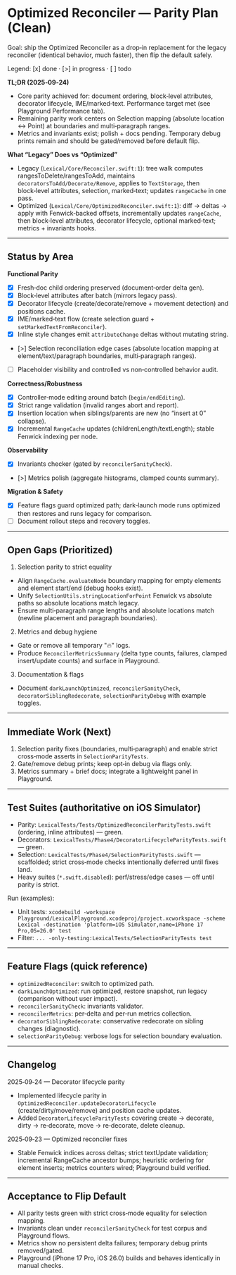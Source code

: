 # Optimized Reconciler — Parity Plan (Clean)

Goal: ship the Optimized Reconciler as a drop‑in replacement for the legacy reconciler (identical behavior, much faster), then flip the default safely.

Legend: [x] done · [>] in progress · [ ] todo

**TL;DR (2025‑09‑24)**
- Core parity achieved for: document ordering, block‑level attributes, decorator lifecycle, IME/marked‑text. Performance target met (see Playground Performance tab).
- Remaining parity work centers on Selection mapping (absolute location ↔ Point) at boundaries and multi‑paragraph ranges.
- Metrics and invariants exist; polish + docs pending. Temporary debug prints remain and should be gated/removed before default flip.

**What “Legacy” Does vs “Optimized”**
- Legacy (`Lexical/Core/Reconciler.swift:1`): tree walk computes rangesToDelete/rangesToAdd, maintains `decoratorsToAdd/Decorate/Remove`, applies to `TextStorage`, then block‑level attributes, selection, marked‑text; updates `rangeCache` in one pass.
- Optimized (`Lexical/Core/OptimizedReconciler.swift:1`): diff → deltas → apply with Fenwick‑backed offsets, incrementally updates `rangeCache`, then block‑level attributes, decorator lifecycle, optional marked‑text; metrics + invariants hooks.

---

## Status by Area

**Functional Parity**
- [x] Fresh‑doc child ordering preserved (document‑order delta gen).
- [x] Block‑level attributes after batch (mirrors legacy pass).
- [x] Decorator lifecycle (create/decorate/remove + movement detection) and positions cache.
- [x] IME/marked‑text flow (create selection guard + `setMarkedTextFromReconciler`).
- [x] Inline style changes emit `attributeChange` deltas without mutating string.
- [>] Selection reconciliation edge cases (absolute location mapping at element/text/paragraph boundaries, multi‑paragraph ranges).
- [ ] Placeholder visibility and controlled vs non‑controlled behavior audit.

**Correctness/Robustness**
- [x] Controller‑mode editing around batch (`begin/endEditing`).
- [x] Strict range validation (invalid ranges abort and report).
- [x] Insertion location when siblings/parents are new (no “insert at 0” collapse).
- [x] Incremental `RangeCache` updates (childrenLength/textLength); stable Fenwick indexing per node.

**Observability**
- [x] Invariants checker (gated by `reconcilerSanityCheck`).
- [>] Metrics polish (aggregate histograms, clamped counts summary).

**Migration & Safety**
- [x] Feature flags guard optimized path; dark‑launch mode runs optimized then restores and runs legacy for comparison.
- [ ] Document rollout steps and recovery toggles.

---

## Open Gaps (Prioritized)
1) Selection parity to strict equality
- Align `RangeCache.evaluateNode` boundary mapping for empty elements and element start/end (debug hooks exist).
- Unify `SelectionUtils.stringLocationForPoint` Fenwick vs absolute paths so absolute locations match legacy.
- Ensure multi‑paragraph range lengths and absolute locations match (newline placement and paragraph boundaries).

2) Metrics and debug hygiene
- Gate or remove all temporary "🔥" logs.
- Produce `ReconcilerMetricsSummary` (delta type counts, failures, clamped insert/update counts) and surface in Playground.

3) Documentation & flags
- Document `darkLaunchOptimized`, `reconcilerSanityCheck`, `decoratorSiblingRedecorate`, `selectionParityDebug` with example toggles.

---

## Immediate Work (Next)
1. Selection parity fixes (boundaries, multi‑paragraph) and enable strict cross‑mode asserts in `SelectionParityTests`.
2. Gate/remove debug prints; keep opt‑in debug via flags only.
3. Metrics summary + brief docs; integrate a lightweight panel in Playground.

---

## Test Suites (authoritative on iOS Simulator)
- Parity: `LexicalTests/Tests/OptimizedReconcilerParityTests.swift` (ordering, inline attributes) — green.
- Decorators: `LexicalTests/Phase4/DecoratorLifecycleParityTests.swift` — green.
- Selection: `LexicalTests/Phase4/SelectionParityTests.swift` — scaffolded; strict cross‑mode checks intentionally deferred until fixes land.
- Heavy suites (`*.swift.disabled`): perf/stress/edge cases — off until parity is strict.

Run (examples):
- Unit tests: `xcodebuild -workspace Playground/LexicalPlayground.xcodeproj/project.xcworkspace -scheme Lexical -destination 'platform=iOS Simulator,name=iPhone 17 Pro,OS=26.0' test`
- Filter: `... -only-testing:LexicalTests/SelectionParityTests test`

---

## Feature Flags (quick reference)
- `optimizedReconciler`: switch to optimized path.
- `darkLaunchOptimized`: run optimized, restore snapshot, run legacy (comparison without user impact).
- `reconcilerSanityCheck`: invariants validator.
- `reconcilerMetrics`: per‑delta and per‑run metrics collection.
- `decoratorSiblingRedecorate`: conservative redecorate on sibling changes (diagnostic).
- `selectionParityDebug`: verbose logs for selection boundary evaluation.

---

## Changelog
2025‑09‑24 — Decorator lifecycle parity
- Implemented lifecycle parity in `OptimizedReconciler.updateDecoratorLifecycle` (create/dirty/move/remove) and position cache updates.
- Added `DecoratorLifecycleParityTests` covering create → decorate, dirty → re‑decorate, move → re‑decorate, delete cleanup.

2025‑09‑23 — Optimized reconciler fixes
- Stable Fenwick indices across deltas; strict textUpdate validation; incremental RangeCache ancestor bumps; heuristic ordering for element inserts; metrics counters wired; Playground build verified.

---

## Acceptance to Flip Default
- All parity tests green with strict cross‑mode equality for selection mapping.
- Invariants clean under `reconcilerSanityCheck` for test corpus and Playground flows.
- Metrics show no persistent delta failures; temporary debug prints removed/gated.
- Playground (iPhone 17 Pro, iOS 26.0) builds and behaves identically in manual checks.
